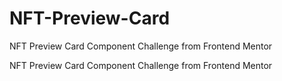 # NFT-Preview-Card
NFT  Preview Card Component Challenge from Frontend Mentor

NFT  Preview Card Component Challenge from Frontend Mentor
